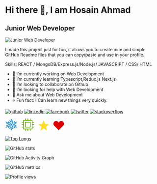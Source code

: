 # Hi there 👋, I am Hosain Ahmad
## Junior Web Developer
![Junior Web Developer](https://document-export.canva.com/BbvGA/DAFYLtBbvGA/23/thumbnail/0001.png?X-Amz-Algorithm=AWS4-HMAC-SHA256&X-Amz-Credential=AKIAQYCGKMUHWDTJW6UD%2F20230125%2Fus-east-1%2Fs3%2Faws4_request&X-Amz-Date=20230125T205328Z&X-Amz-Expires=54797&X-Amz-Signature=af8dd5c0e2d2f44a2d484cc6f79e248250f898407ab4f3b129eef943bb60e621&X-Amz-SignedHeaders=host&response-expires=Thu%2C%2026%20Jan%202023%2012%3A06%3A45%20GMT)

I made this project just for fun, it allows you to create nice and simple GitHub Readme files that you can copy/paste and use in your profile.

Skills: REACT / MongoDB/Express.js/Node.js/ JAVASCRIPT  / CSS/ HTML

- 🔭 I’m currently working on Web Development 
- 🌱 I’m currently learning Typescript,Redux.js Next.js  
- 👯 I’m looking to collaborate on Github 
- 🤔 I’m looking for help with Web Development 
- 💬 Ask me about Web Development 
- ⚡ Fun fact: I Can learn new things very quickly. 


[<img src='https://cdn.jsdelivr.net/npm/simple-icons@3.0.1/icons/github.svg' alt='github' height='40'>](https://github.com/https://github.com/hossainahmad1)  [<img src='https://cdn.jsdelivr.net/npm/simple-icons@3.0.1/icons/linkedin.svg' alt='linkedin' height='40'>](https://www.linkedin.com/in/https://www.linkedin.com/in/hossain-ahmad-1b8115258//)  [<img src='https://cdn.jsdelivr.net/npm/simple-icons@3.0.1/icons/facebook.svg' alt='facebook' height='40'>](https://www.facebook.com/https://www.facebook.com/profile.php?id=100035927405659)  [<img src='https://cdn.jsdelivr.net/npm/simple-icons@3.0.1/icons/twitter.svg' alt='twitter' height='40'>](https://twitter.com/https://twitter.com/Hossain177922)  [<img src='https://cdn.jsdelivr.net/npm/simple-icons@3.0.1/icons/stackoverflow.svg' alt='stackoverflow' height='40'>](https://stackoverflow.com/users/https://stackoverflow.com/users/19962919/hossain-ahmad)  

<a href='https://archiveprogram.github.com/'><img src='https://raw.githubusercontent.com/acervenky/animated-github-badges/master/assets/acbadge.gif' width='40' height='40'></a> <a href='https://docs.github.com/en/developers'><img src='https://raw.githubusercontent.com/acervenky/animated-github-badges/master/assets/devbadge.gif' width='40' height='40'></a> <a href='https://stars.github.com/'><img src='https://raw.githubusercontent.com/acervenky/animated-github-badges/master/assets/starbadge.gif' width='35' height='35'></a> <a href='https://docs.github.com/en/github/supporting-the-open-source-community-with-github-sponsors'><img src='https://raw.githubusercontent.com/acervenky/animated-github-badges/master/assets/sponsorbadge.gif' width='35' height='35'></a> 

[![Top Langs](https://github-readme-stats.vercel.app/api/top-langs/?username=https://github.com/hossainahmad1)](https://github.com/anuraghazra/github-readme-stats)

![GitHub stats](https://github-readme-stats.vercel.app/api?username=https://github.com/hossainahmad1&show_icons=true)  

![GitHub Activity Graph](https://activity-graph.herokuapp.com/graph?username=https://github.com/hossainahmad1)  

![GitHub metrics](https://metrics.lecoq.io/https://github.com/hossainahmad1)  

![Profile views](https://gpvc.arturio.dev/https://github.com/hossainahmad1)  
